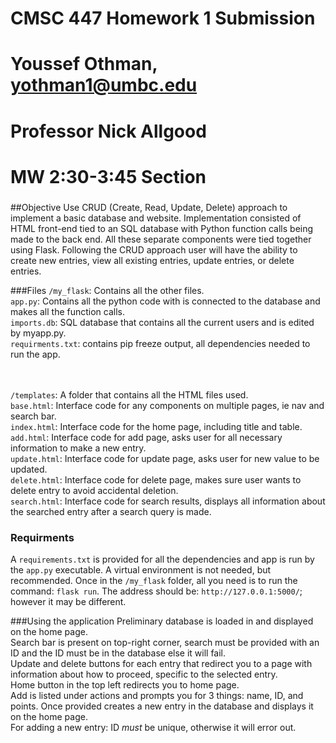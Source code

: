 # CMSC 447 Homework 1 Submission
# Youssef Othman, yothman1@umbc.edu
# Professor Nick Allgood
# MW 2:30-3:45 Section
###

##Objective
Use CRUD (Create, Read, Update, Delete) approach to implement a basic database and website.
Implementation consisted of HTML front-end tied to an SQL database with Python function calls being made
to the back end. All these separate components were tied together using Flask. 
Following the CRUD approach user will have the ability to create new entries, view all
existing entries, update entries, or delete entries.

###Files
`/my_flask`: Contains all the other files.
<br>`app.py`: Contains all the python code with is connected to the database and makes all the function calls.
<br>`imports.db`: SQL database that contains all the current users and is edited by myapp.py.
<br>`requirments.txt`: contains pip freeze output, all dependencies needed to run the app.

<br><br>`/templates`: A folder that contains all the HTML files used.
<br>`base.html`: Interface code for any components on multiple pages, ie nav and search bar.
<br>`index.html`: Interface code for the home page, including title and table.
<br>`add.html`: Interface code for add page, asks user for all necessary information to make a new entry.
<br>`update.html`: Interface code for update page, asks user for new value to be updated.
<br>`delete.html`: Interface code for delete page, makes sure user wants to delete entry to avoid accidental deletion.
<br>`search.html`: Interface code for search results, displays all information about the searched entry after a search query is made.

### Requirments
A `requirements.txt` is provided for all the dependencies and app is run by the `app.py` executable. 
A virtual environment is not needed, but recommended.
Once in the `/my_flask` folder, all you need is to run the command: `flask run`.
The address should be: `http://127.0.0.1:5000/`; however it may be different.

###Using the application
Preliminary database is loaded in and displayed on the home page.<br>
Search bar is present on top-right corner, search must be provided with an ID and the ID must be in the database else it will fail.<br>
Update and delete buttons for each entry that redirect you to a page with information about how to proceed, specific to the selected entry.<br>
Home button in the top left redirects you to home page.<br>
Add is listed under actions and prompts you for 3 things: name, ID, and points. Once provided creates a new entry in the database and displays it on the home page.<br>
For adding a new entry: ID *must* be unique, otherwise it will error out.